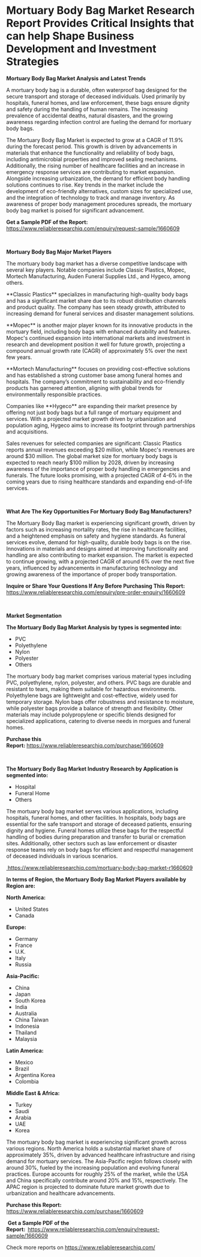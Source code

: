 <p><h1>Mortuary Body Bag Market Research Report Provides Critical Insights that can help Shape Business Development and Investment Strategies</h1></p><p><strong>Mortuary Body Bag Market Analysis and Latest Trends</strong></p>
<p><p>A mortuary body bag is a durable, often waterproof bag designed for the secure transport and storage of deceased individuals. Used primarily by hospitals, funeral homes, and law enforcement, these bags ensure dignity and safety during the handling of human remains. The increasing prevalence of accidental deaths, natural disasters, and the growing awareness regarding infection control are fueling the demand for mortuary body bags.</p><p>The Mortuary Body Bag Market is expected to grow at a CAGR of 11.9% during the forecast period. This growth is driven by advancements in materials that enhance the functionality and reliability of body bags, including antimicrobial properties and improved sealing mechanisms. Additionally, the rising number of healthcare facilities and an increase in emergency response services are contributing to market expansion. Alongside increasing urbanization, the demand for efficient body handling solutions continues to rise. Key trends in the market include the development of eco-friendly alternatives, custom sizes for specialized use, and the integration of technology to track and manage inventory. As awareness of proper body management procedures spreads, the mortuary body bag market is poised for significant advancement.</p></p>
<p><strong>Get a Sample PDF of the Report:&nbsp;</strong> <a href="https://www.reliableresearchiq.com/enquiry/request-sample/1660609?utm_campaign=2580&utm_medium=2&utm_source=Github&utm_content=ia&utm_term=05042025&utm_id=mortuary-body-bag">https://www.reliableresearchiq.com/enquiry/request-sample/1660609</a></p>
<p>&nbsp;</p>
<p><strong>Mortuary Body Bag Major Market Players</strong></p>
<p><p>The mortuary body bag market has a diverse competitive landscape with several key players. Notable companies include Classic Plastics, Mopec, Mortech Manufacturing, Auden Funeral Supplies Ltd., and Hygeco, among others.</p><p>**Classic Plastics** specializes in manufacturing high-quality body bags and has a significant market share due to its robust distribution channels and product quality. The company has seen steady growth, attributed to increasing demand for funeral services and disaster management solutions.</p><p>**Mopec** is another major player known for its innovative products in the mortuary field, including body bags with enhanced durability and features. Mopec's continued expansion into international markets and investment in research and development position it well for future growth, projecting a compound annual growth rate (CAGR) of approximately 5% over the next few years.</p><p>**Mortech Manufacturing** focuses on providing cost-effective solutions and has established a strong customer base among funeral homes and hospitals. The company’s commitment to sustainability and eco-friendly products has garnered attention, aligning with global trends for environmentally responsible practices.</p><p>Companies like **Hygeco** are expanding their market presence by offering not just body bags but a full range of mortuary equipment and services. With a projected market growth driven by urbanization and population aging, Hygeco aims to increase its footprint through partnerships and acquisitions.</p><p>Sales revenues for selected companies are significant: Classic Plastics reports annual revenues exceeding $20 million, while Mopec's revenues are around $30 million. The global market size for mortuary body bags is expected to reach nearly $100 million by 2028, driven by increasing awareness of the importance of proper body handling in emergencies and funerals. The future looks promising, with a projected CAGR of 4-6% in the coming years due to rising healthcare standards and expanding end-of-life services.</p></p>
<p>&nbsp;</p>
<p><strong>What Are The Key Opportunities For Mortuary Body Bag Manufacturers?</strong></p>
<p><p>The Mortuary Body Bag market is experiencing significant growth, driven by factors such as increasing mortality rates, the rise in healthcare facilities, and a heightened emphasis on safety and hygiene standards. As funeral services evolve, demand for high-quality, durable body bags is on the rise. Innovations in materials and designs aimed at improving functionality and handling are also contributing to market expansion. The market is expected to continue growing, with a projected CAGR of around 6% over the next five years, influenced by advancements in manufacturing technology and growing awareness of the importance of proper body transportation.</p></p>
<p><strong>Inquire or Share Your Questions If Any Before Purchasing This Report:</strong> <a href="https://www.reliableresearchiq.com/enquiry/pre-order-enquiry/1660609?utm_campaign=2580&utm_medium=2&utm_source=Github&utm_content=ia&utm_term=05042025&utm_id=mortuary-body-bag">https://www.reliableresearchiq.com/enquiry/pre-order-enquiry/1660609</a></p>
<p>&nbsp;</p>
<p><strong>Market Segmentation</strong></p>
<p><strong>The Mortuary Body Bag Market Analysis by types is segmented into:</strong></p>
<p><ul><li>PVC</li><li>Polyethylene</li><li>Nylon</li><li>Polyester</li><li>Others</li></ul></p>
<p><p>The mortuary body bag market comprises various material types including PVC, polyethylene, nylon, polyester, and others. PVC bags are durable and resistant to tears, making them suitable for hazardous environments. Polyethylene bags are lightweight and cost-effective, widely used for temporary storage. Nylon bags offer robustness and resistance to moisture, while polyester bags provide a balance of strength and flexibility. Other materials may include polypropylene or specific blends designed for specialized applications, catering to diverse needs in morgues and funeral homes.</p></p>
<p><strong>Purchase this Report:&nbsp;</strong><a href="https://www.reliableresearchiq.com/purchase/1660609?utm_campaign=2580&utm_medium=2&utm_source=Github&utm_content=ia&utm_term=05042025&utm_id=mortuary-body-bag">https://www.reliableresearchiq.com/purchase/1660609</a></p>
<p>&nbsp;</p>
<p><strong>The Mortuary Body Bag Market Industry Research by Application is segmented into:</strong></p>
<p><ul><li>Hospital</li><li>Funeral Home</li><li>Others</li></ul></p>
<p><p>The mortuary body bag market serves various applications, including hospitals, funeral homes, and other facilities. In hospitals, body bags are essential for the safe transport and storage of deceased patients, ensuring dignity and hygiene. Funeral homes utilize these bags for the respectful handling of bodies during preparation and transfer to burial or cremation sites. Additionally, other sectors such as law enforcement or disaster response teams rely on body bags for efficient and respectful management of deceased individuals in various scenarios.</p></p>
<p><a href="https://www.reliableresearchiq.com/mortuary-body-bag-market-r1660609?utm_campaign=2580&utm_medium=2&utm_source=Github&utm_content=ia&utm_term=05042025&utm_id=mortuary-body-bag">&nbsp;https://www.reliableresearchiq.com/mortuary-body-bag-market-r1660609</a></p>
<p><strong>In terms of Region, the Mortuary Body Bag Market Players available by Region are:</strong></p>
<p>
    <p> <strong> North America: </strong>
        <ul>
            <li>United States</li>
            <li>Canada</li>
        </ul>
        </p> 
    <p> <strong> Europe: </strong>
        <ul>
            <li>Germany</li>
            <li>France</li>
            <li>U.K.</li>
            <li>Italy</li>
            <li>Russia</li>
        </ul>
        </p> 
    <p> <strong> Asia-Pacific: </strong>
        <ul>
            <li>China</li>
            <li>Japan</li>
            <li>South Korea</li>
            <li>India</li>
            <li>Australia</li>
            <li>China Taiwan</li>
            <li>Indonesia</li>
            <li>Thailand</li>
            <li>Malaysia</li>
        </ul>
        </p> 
    <p> <strong> Latin America: </strong>
        <ul>
            <li>Mexico</li>
            <li>Brazil</li>
            <li>Argentina Korea</li>
            <li>Colombia</li>
        </ul>
        </p> 
    <p> <strong> Middle East & Africa: </strong>
        <ul>
            <li>Turkey</li>
            <li>Saudi</li>
            <li>Arabia</li>
            <li>UAE</li>
            <li>Korea</li>
        </ul>
    </p>
    </p>
<p><p>The mortuary body bag market is experiencing significant growth across various regions. North America holds a substantial market share of approximately 35%, driven by advanced healthcare infrastructure and rising demand for mortuary services. The Asia-Pacific region follows closely with around 30%, fueled by the increasing population and evolving funeral practices. Europe accounts for roughly 25% of the market, while the USA and China specifically contribute around 20% and 15%, respectively. The APAC region is projected to dominate future market growth due to urbanization and healthcare advancements.</p></p>
<p><strong>Purchase this Report: </strong><a href="https://www.reliableresearchiq.com/purchase/1660609?utm_campaign=2580&utm_medium=2&utm_source=Github&utm_content=ia&utm_term=05042025&utm_id=mortuary-body-bag">https://www.reliableresearchiq.com/purchase/1660609</a></p>
<p>&nbsp;<strong>Get a Sample PDF of the Report:&nbsp;&nbsp;</strong><a href="https://www.reliableresearchiq.com/enquiry/request-sample/1660609?utm_campaign=2580&utm_medium=2&utm_source=Github&utm_content=ia&utm_term=05042025&utm_id=mortuary-body-bag">https://www.reliableresearchiq.com/enquiry/request-sample/1660609</a></p>
<p><strong></strong></p>
<p>Check more reports on <a href="https://www.reliableresearchiq.com/?utm_campaign=2580&utm_medium=2&utm_source=Github&utm_content=ia&utm_term=05042025&utm_id=mortuary-body-bag">https://www.reliableresearchiq.com/</a></p>